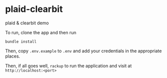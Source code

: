 # plaid-clearbit
plaid &amp; clearbit demo

To run, clone the app and then run 

`bundle install`

Then, copy `.env.example` to `.env` and add your credentials in the appropriate places.

Then, if all goes well, `rackup` to run the application and visit at `http://localhost:<port>`
